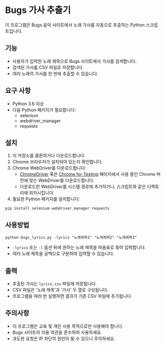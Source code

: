 # Bugs 가사 추출기

이 프로그램은 Bugs 음악 사이트에서 노래 가사를 자동으로 추출하는 Python 스크립트입니다.

## 기능

- 사용자가 입력한 노래 제목으로 Bugs 사이트에서 가사를 검색합니다.
- 검색된 가사를 CSV 파일로 저장합니다.
- 여러 노래의 가사를 한 번에 추출할 수 있습니다.

## 요구 사항

- Python 3.6 이상
- 다음 Python 패키지가 필요합니다:
  - selenium
  - webdriver_manager
  - requests

## 설치

1. 이 저장소를 클론하거나 다운로드합니다.
2. Chrome 브라우저가 설치되어 있는지 확인합니다.
3. Chrome WebDriver를 다운로드합니다:
   - [ChromeDriver](https://developer.chrome.com/docs/chromedriver/downloads?hl=ko) 혹은 [Chrome for Testing](https://googlechromelabs.github.io/chrome-for-testing/) 페이지에서 사용 중인 Chrome 버전에 맞는 WebDriver를 다운로드합니다.
   - 다운로드한 WebDriver를 시스템 경로에 추가하거나, 스크립트와 같은 디렉토리에 위치시킵니다.
4. 필요한 Python 패키지를 설치합니다:

```
pip install selenium webdriver_manager requests
```

## 사용방법
```
python bugs_lyrics.py -lyrics "노래제목1" "노래제목2" "노래제목3"
```
- `-lyrics` 또는 `-l` 옵션 뒤에 원하는 노래 제목을 따옴표로 묶어 입력합니다.
- 여러 노래 제목을 공백으로 구분하여 입력할 수 있습니다.

## 출력

- 추출된 가사는 `lyrics.csv` 파일에 저장됩니다.
- CSV 파일은 '노래 제목'과 '가사' 두 열로 구성됩니다.
- 프로그램을 여러 번 실행하면 결과가 기존 CSV 파일에 추가됩니다.

## 주의사항

- 이 프로그램은 교육 및 개인 사용 목적으로만 사용해야 합니다.
- Bugs 사이트의 이용 약관을 준수하여 사용하세요.
- 과도한 요청은 IP 차단의 원인이 될 수 있으니 주의하세요.
